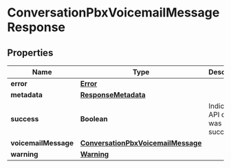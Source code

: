 

# ConversationPbxVoicemailMessageResponse


## Properties

| Name | Type | Description | Notes |
|------------ | ------------- | ------------- | -------------|
|**error** | [**Error**](Error.md) |  |  [optional] |
|**metadata** | [**ResponseMetadata**](ResponseMetadata.md) |  |  [optional] |
|**success** | **Boolean** | Indicates if API call was successful |  [optional] |
|**voicemailMessage** | [**ConversationPbxVoicemailMessage**](ConversationPbxVoicemailMessage.md) |  |  [optional] |
|**warning** | [**Warning**](Warning.md) |  |  [optional] |



